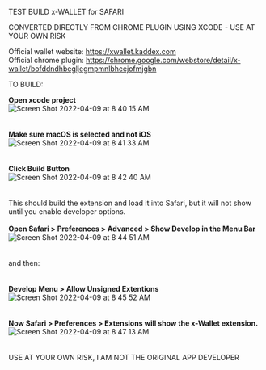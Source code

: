 TEST BUILD x-WALLET for SAFARI

CONVERTED DIRECTLY FROM CHROME PLUGIN USING XCODE - USE AT YOUR OWN RISK

Official wallet website: https://xwallet.kaddex.com
<br>
Official chrome plugin: https://chrome.google.com/webstore/detail/x-wallet/bofddndhbegljegmpmnlbhcejofmjgbn
<br>


TO BUILD:

**Open xcode project**
<br>
![Screen Shot 2022-04-09 at 8 40 15 AM](https://user-images.githubusercontent.com/75390655/162581079-ac47b917-6cf5-46c3-99a5-023320c5ec50.png)
<br><br><br>
**Make sure macOS is selected and not iOS**
<br>
![Screen Shot 2022-04-09 at 8 41 33 AM](https://user-images.githubusercontent.com/75390655/162581123-4298c920-8318-4bcf-9713-09f4955e6c7b.png)
<br><br><br>
**Click Build Button**
<br>
![Screen Shot 2022-04-09 at 8 42 40 AM](https://user-images.githubusercontent.com/75390655/162581209-8db1fb61-8731-4a9d-9a5f-61d936a6c4e1.png)
<br><br><br>
This should build the extension and load it into Safari, but it will not show until you enable developer options.
<br><br>
**Open Safari > Preferences > Advanced > Show Develop in the Menu Bar**
<br>
![Screen Shot 2022-04-09 at 8 44 51 AM](https://user-images.githubusercontent.com/75390655/162581285-7dd54399-7421-4a26-b8f1-5fff63bc85a3.png)
<br><br><br>
and then:
<br><br><br>
**Develop Menu > Allow Unsigned Extentions**
<br>
![Screen Shot 2022-04-09 at 8 45 52 AM](https://user-images.githubusercontent.com/75390655/162581310-7ca6ba0a-fc1a-4222-ba6c-6eea7dc58dff.png)
<br><br><br>
**Now Safari > Preferences > Extensions will show the x-Wallet extension.**
<br>
![Screen Shot 2022-04-09 at 8 47 13 AM](https://user-images.githubusercontent.com/75390655/162581350-d881a889-9c74-452c-a075-63c8e3f304b0.png)
<br><Br><br>
USE AT YOUR OWN RISK, I AM NOT THE ORIGINAL APP DEVELOPER
